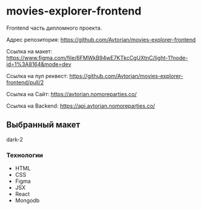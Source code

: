 # movies-explorer-frontend
Frontend часть дипломного проекта.

Адрес репозитория: https://github.com/Avtorian/movies-explorer-frontend

Ссылка на макет: https://www.figma.com/file/6FMWkB94wE7KTkcCgUXtnC/light-1?node-id=1%3A8164&mode=dev

Ссылка на пул реквест: https://github.com/Avtorian/movies-explorer-frontend/pull/2

Ссылка на Сайт: https://avtorian.nomoreparties.co/

Ссылка на Backend: https://api.avtorian.nomoreparties.co/

## Выбранный макет

dark-2

### Технологии
* HTML
* CSS
* Figma
* JSX
* React
* Mongodb
